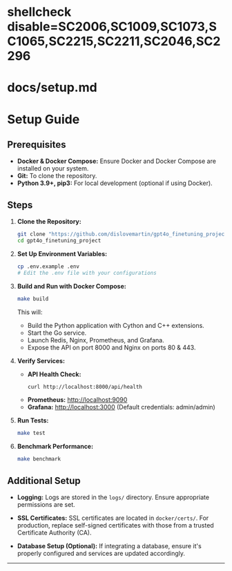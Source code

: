 # shellcheck disable=SC2006,SC1009,SC1073,SC1065,SC2215,SC2211,SC2046,SC2296
# docs/setup.md

# Setup Guide

## Prerequisites

- **Docker & Docker Compose:** Ensure Docker and Docker Compose are installed on your system.
- **Git:** To clone the repository.
- **Python 3.9+, pip3:** For local development (optional if using Docker).

## Steps

1. **Clone the Repository:**

    ```bash
    git clone "https://github.com/dislovemartin/gpt4o_finetuning_project.git"
    cd gpt4o_finetuning_project
    ```

2. **Set Up Environment Variables:**

    ```bash
    cp .env.example .env
    # Edit the .env file with your configurations
    ```

3. **Build and Run with Docker Compose:**

    ```bash
    make build
    ```

    This will:
    - Build the Python application with Cython and C++ extensions.
    - Start the Go service.
    - Launch Redis, Nginx, Prometheus, and Grafana.
    - Expose the API on port 8000 and Nginx on ports 80 & 443.

4. **Verify Services:**
    - **API Health Check:**
        ```bash
        curl http://localhost:8000/api/health
        ```
    - **Prometheus:** [http://localhost:9090](http://localhost:9090)
    - **Grafana:** [http://localhost:3000](http://localhost:3000) (Default credentials: admin/admin)

5. **Run Tests:**

    ```bash
    make test
    ```

6. **Benchmark Performance:**

    ```bash
    make benchmark
    ```

## Additional Setup

- **Logging:**
    Logs are stored in the `logs/` directory. Ensure appropriate permissions are set.

- **SSL Certificates:**
    SSL certificates are located in `docker/certs/`. For production, replace self-signed certificates with those from a trusted Certificate Authority (CA).

- **Database Setup (Optional):**
    If integrating a database, ensure it's properly configured and services are updated accordingly.

---
